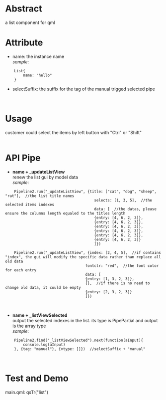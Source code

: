 # Abstract
a list component for qml

# Attribute
* name: the instance name  
_sample_:  
```
    List{
        name: "hello"
    }
```  
* selectSuffix: the suffix for the tag of the manual trigged selected pipe  
</br>

# Usage
customer could select the items by left button with "Ctrl" or "Shift"  
</br>

# API Pipe
* **name + _updateListView**  
renew the list gui by model data  
_sample_:  
```
    Pipeline2.run("_updateListView", {title: ["cat", "dog", "sheep", "rat"],  //the list title names
                                        selects: [1, 3, 5],  //the selected items indexes
                                        data: [  //the datas, please ensure the columns length equaled to the titles length
                                        {entry: [4, 6, 2, 3]},  
                                        {entry: [4, 6, 2, 3]},
                                        {entry: [4, 6, 2, 3]},
                                        {entry: [4, 6, 2, 3]},
                                        {entry: [4, 6, 2, 3]},
                                        {entry: [4, 6, 2, 3]}
                                        ]})

    Pipeline2.run("_updateListView", {index: [2, 4, 5],  //if contains "index", the gui will modify the specific data rather than replace all old data
                                    fontclr: "red",  //the font color for each entry
                                    data: [
                                    {entry: [1, 3, 2, 3]},
                                    {},  //if there is no need to change old data, it could be empty
                                    {entry: [2, 3, 2, 3]}
                                    ]})
```  
</br>

* **name + _listViewSelected**  
output the selected indexes in the list. its type is PipePartial and output is the array type  
_sample_:  
```
    Pipeline2.find("_listViewSelected").next(function(aInput){
        console.log(aInput)
    }, {tag: "manual"}, {vtype: []})  //selectSuffix + "manual"
```  
</br>

# Test and Demo
main.qml: qsTr("list")  
</br>